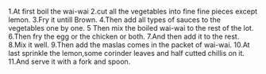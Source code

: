 1.At first boil the wai-wai
2.cut all the vegetables into fine fine pieces except lemon.
3.Fry it untill Brown.
4.Then add all types of sauces to the vegetables one by one.
5 Then mix the boiled wai-wai to the rest of the lot.
6.Then fry the egg or the chicken or both.
7.And then add it to the rest.
8.Mix it well.
9.Then add the maslas comes in the packet of wai-wai.
10.At last sprinkle the lemon,some corinder leaves and half cutted chillis on it.
11.And serve it with a fork and spoon.    